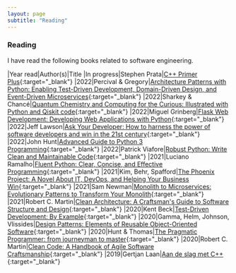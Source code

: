 ```yaml
---
layout: page
subtitle: "Reading"
---
```


### Reading

I have read the following books related to software engineering.

|Year read|Author(s)|Title
|In progress|Stephen Prata|[C++ Primer Plus](http://www.worldcat.org/oclc/867138379){:target="_blank"}
|2022|Percival & Gregory|[Architecture Patterns with Python: Enabling Test-Driven Development, Domain-Driven Design, and Event-Driven Microservices](http://www.worldcat.org/oclc/1114562500){:target="_blank"}
|2022|Sharkey & Chancé|[Quantum Chemistry and Computing for the Curious: Illustrated with Python and Qiskit code](https://worldcat.org/title/1319198736){:target="_blank"}
|2022|Miguel Grinberg|[Flask Web Development: Developing Web Applications with Python](http://www.worldcat.org/oclc/1031662165){:target="_blank"}
|2022|Jeff Lawson|[Ask Your Developer: How to harness the power of software developers and win in the 21st century](http://www.worldcat.org/oclc/1182019750){:target="_blank"}
|2022|John Hunt|[Advanced Guide to Python 3 Programming](http://www.worldcat.org/oclc/1105351033){:target="_blank"}
|2022|Patrick Viafore|[Robust Python: Write Clean and Maintainable Code](http://www.worldcat.org/oclc/1268175012){:target="_blank"}
|2021|Luciano Ramalho|[Fluent Python: Clear, Concise, and Effective Programming](http://www.worldcat.org/oclc/1113279631){:target="_blank"}
|2021|Kim, Behr, Spafford|[The Phoenix Project: A Novel About IT, DevOps, and Helping Your Business Win](http://www.worldcat.org/oclc/1043022026){:target="_blank"}
|2021|Sam Newman|[Monolith to Microservices: Evolutionary Patterns to Transform Your Monolith](http://www.worldcat.org/oclc/1225960676){:target="_blank"}
|2021|Robert C. Martin|[Clean Architecture: A Craftsman's Guide to Software Structure and Design](http://www.worldcat.org/oclc/1012608195){:target="_blank"}
|2020|Kent Beck|[Test-Driven Development: By Example](http://www.worldcat.org/oclc/1041262122){:target="_blank"}
|2020|Gamma, Helm, Johnson, Vlissides|[Design Patterns: Elements of Reusable Object-Oriented Software](http://www.worldcat.org/oclc/961356420){:target="_blank"}
|2020|Hunt & Thomas|[The Pragmatic Programmer: from journeyman to master](http://www.worldcat.org/oclc/918899734){:target="_blank"}
|2020|Robert C. Martin|[Clean Code: A Handbook of Agile Software Craftsmanship](http://www.worldcat.org/oclc/968264214){:target="_blank"}
|2019|Gertjan Laan|[Aan de slag met C++](http://www.worldcat.org/oclc/992966118){:target="_blank"}

<!--|In progress|Goodfellow, Bengio, Courville|[Deep Learning](http://www.worldcat.org/oclc/1039124561){:target="_blank"}
|In progress|Kief Morris|[Infrastructure as Code: Dynamic Systems for the Cloud Age](http://www.worldcat.org/oclc/1238064565){:target="_blank"}-->